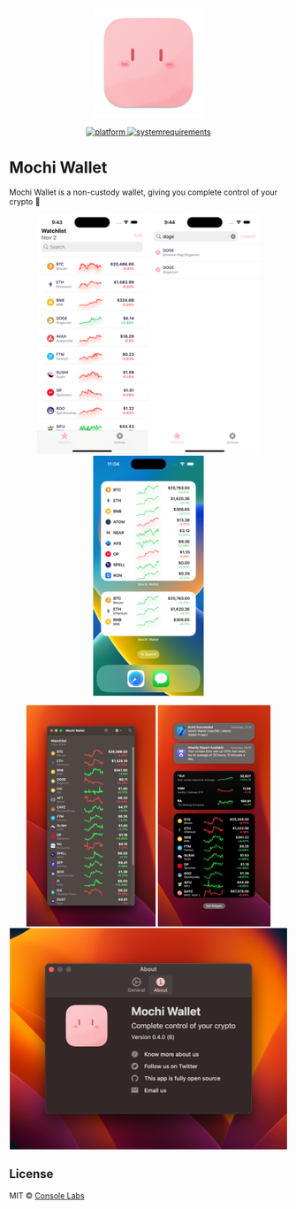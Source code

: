 <p align="center">
	<img width="200" height="200" margin-right="100%" src="misc/icon.png">
</p>
<p align="center">
	<a href="https://img.shields.io/badge/platform-iOS|macOS-lightgrey.svg">
 		<img src="https://img.shields.io/badge/platform-iOS|macOS-lightgrey.svg" alt="platform">
	</a>
	<a href="https://img.shields.io/badge/requirements-iOS 15+-ff69b4.svg">
 		<img src="https://img.shields.io/badge/requirements-iOS 15+-ff69b4.svg" alt="systemrequirements">
	</a>
</p>

# Mochi Wallet

Mochi Wallet is a non-custody wallet, giving you complete control of your crypto 🤘

<p align="center">
	<img width="200" src="misc/screen1.png">
	<img width="200" src="misc/screen2.png">
	<img width="200" src="misc/screen3.png">
</p>

<p align="center">
	<img height="400" src="misc/screen4.png">
	<img height="400" src="misc/screen5.png">
	<img height="400" src="misc/screen6.png">
</p>

## License

MIT &copy; [Console Labs](https://github.com/consolelabs)
